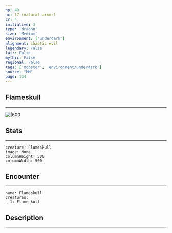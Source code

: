 ```yaml
---
hp: 40
ac: 17 (natural armor)
cr: 4
initiative: 3
type: 'dragon'    
size: 'Medium'
environment: ['underdark']
alignment: chaotic evil
legendary: False
lair: False
mythic: False
regional: False
tags: ['monster', 'environment/underdark']
source: "MM"
page: 134
---
```


## Flameskull
---

![|600](D:/Program%20Files/5e.tools/img/bestiary/MM/Flameskull.png)

## Stats
---

```statblock
creature: Flameskull
image: None
columnHeight: 500
columnWidth: 500
```

## Encounter
---

```encounter-table
name: Flameskull
creatures:
- 1: Flameskull
```

## Description
---




